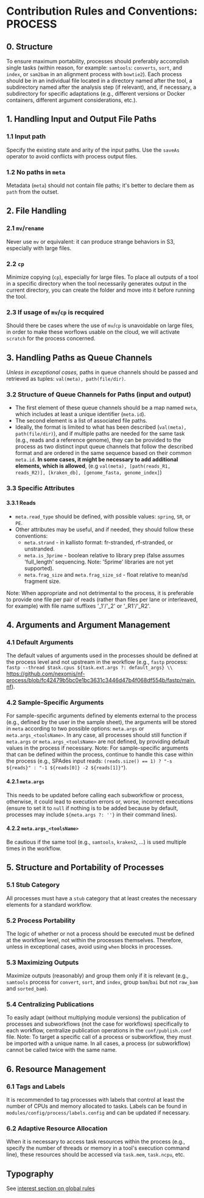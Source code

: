 # Contribution Rules and Conventions: PROCESS

## 0. Structure
To ensure maximum portability, processes should preferably accomplish single tasks (within reason, for example: `samtools`: `converts`, `sort`, and `index`, or `sam2bam` in an alignment process with `bowtie2`).
Each process should be in an individual file located in a directory named after the tool, a subdirectory named after the analysis step (if relevant), and, if necessary, a subdirectory for specific adaptations (e.g., different versions or Docker containers, different argument considerations, etc.).

## 1. Handling Input and Output File Paths

### 1.1 Input path
Specify the existing state and arity of the input paths. Use the `saveAs` operator to avoid conflicts with process output files. 

### 1.2 No paths in `meta`
Metadata (`meta`) should not contain file paths; it's better to declare them as `path` from the outset.

## 2. File Handling

### 2.1 `mv`/`rename`
Never use `mv` or equivalent: it can produce strange behaviors in S3, especially with large files.

### 2.2 `cp`
Minimize copying (`cp`), especially for large files. To place all outputs of a tool in a specific directory when the tool necessarily generates output in the current directory, you can create the folder and move into it before running the tool.

### 2.3 If usage of `mv`/`cp` is recquired
Should there be cases where the use of `mv`/`cp` is unavoidable on large files, in order to make these worflows usable on the cloud, we will activate `scratch` for the process concerned.

## 3. Handling Paths as Queue Channels

*Unless in exceptional cases,* paths in queue channels should be passed and retrieved as tuples: `val(meta), path(file/dir)`.

### 3.2 Structure of Queue Channels for Paths (input **and** output)
- The first element of these queue channels should be a map named `meta`, which includes at least a unique identifier (`meta.id`).
- The second element is a list of associated file paths.
- Ideally, the format is limited to what has been described (`val(meta), path(file/dir)`), and if multiple paths are needed for the same task (e.g., reads and a reference genome), they can be provided to the process as two distinct input queue channels that follow the described format and are ordered in the same sequence based on their common `meta.id`.
**In some cases, it might be necessary to add additional elements, which is allowed**, (e.g `val(meta), [path(reads_R1, reads_R2)], [kraken_db], [genome_fasta, genome_index]`)

### 3.3 Specific Attributes

#### 3.3.1 Reads
- `meta.read_type` should be defined, with possible values: `spring`, `SR`, or `PE`.
- Other attributes may be useful, and if needed, they should follow these conventions:
  - `meta.strand` - in kallisto format: fr-stranded, rf-stranded, or unstranded.
  - `meta.is_3prime` - boolean relative to library prep (false assumes 'full_length' sequencing. Note: '5prime' libraries are not yet supported).
  - `meta.frag_size` and `meta.frag_size_sd` - float relative to mean/sd fragment size.

Note: When appropriate and not detrimental to the process, it is preferable to provide one file per pair of reads (rather than files per lane or interleaved, for example) with file name suffixes '_1'/'_2' or '_R1'/'_R2'.

## 4. Arguments and Argument Management

### 4.1 Default Arguments
The default values of arguments used in the processes should be defined at the process level and not upstream in the workflow (e.g., `fastp` process:  `fastp --thread $task.cpus ${task.ext.args ?: default_args} \\` https://github.com/nexomis/nf-process/blob/fc42479b5bc0e1bc3631c3446d47b4f068df554b/fastp/main.nf).

### 4.2 Sample-Specific Arguments
For sample-specific arguments defined by elements external to the process (e.g., defined by the user in the sample sheet), the arguments will be stored in `meta` according to two possible options: `meta.args` or `meta.args_<toolsName>`.
In any case, all processes should still function if `meta.args` or `meta.args_<toolsName>` are not defined, by providing default values in the process if necessary.
Note: For sample-specific arguments that can be defined within the process, continue to handle this case within the process (e.g., SPAdes input reads: `(reads.size() == 1) ? "-s ${reads}" : "-1 ${reads[0]} -2 ${reads[1]}"`).

#### 4.2.1 `meta.args`
This needs to be updated before calling each subworkflow or process, otherwise, it could lead to execution errors or, worse, incorrect executions (ensure to set it to `null` if nothing is to be added because by default, processes may include `${meta.args ?: ''}` in their command lines).

#### 4.2.2 `meta.args_<toolsName>`
Be cautious if the same tool (e.g., `samtools`, `kraken2`, ...) is used multiple times in the workflow.

## 5. Structure and Portability of Processes

### 5.1 Stub Category
All processes must have a `stub` category that at least creates the necessary elements for a standard workflow.

### 5.2 Process Portability
The logic of whether or not a process should be executed must be defined at the workflow level, not within the processes themselves. Therefore, unless in exceptional cases, avoid using `when` blocks in processes.

### 5.3 Maximizing Outputs
Maximize outputs (reasonably) and group them only if it is relevant (e.g., `samtools` process for `convert`, `sort`, and `index`, group `bam`/`bai` but not `raw_bam` and `sorted_bam`).

### 5.4 Centralizing Publications
To easily adapt (without multiplying module versions) the publication of processes and subworkflows (not the case for workflows) specifically to each workflow, centralize publication operations in the `conf/publish.conf` file.
Note: To target a specific call of a process or subworkflow, they must be imported with a unique name. In all cases, a process (or subworkflow) cannot be called twice with the same name.

## 6. Resource Management

### 6.1 Tags and Labels
It is recommended to tag processes with labels that control at least the number of CPUs and memory allocated to tasks. Labels can be found in `modules/config/process/labels.config` and can be updated if necessary.

### 6.2 Adaptive Resource Allocation
When it is necessary to access task resources within the process (e.g., specify the number of threads or memory in a tool's execution command line), these resources should be accessed via `task.mem`, `task.ncpu`, etc.

## Typography
See [interest section on global rules](https://github.com/nexomis/nf-template/blob/main/CONTRIBUTE.md#typography)
